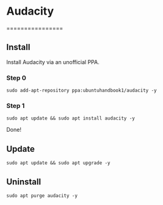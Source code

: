 # Audacity

================

## Install

Install Audacity via an unofficial PPA.

### Step 0

```
sudo add-apt-repository ppa:ubuntuhandbook1/audacity -y
```

### Step 1

```
sudo apt update && sudo apt install audacity -y
```

Done!

## Update

```
sudo apt update && sudo apt upgrade -y
```

## Uninstall

```
sudo apt purge audacity -y
```
